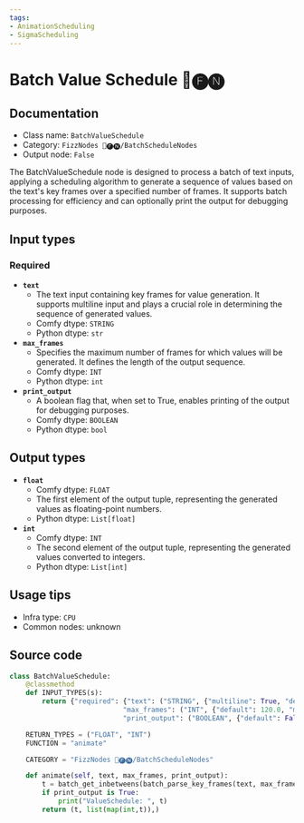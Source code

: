 ```yaml
---
tags:
- AnimationScheduling
- SigmaScheduling
---
```


# Batch Value Schedule 📅🅕🅝
## Documentation
- Class name: `BatchValueSchedule`
- Category: `FizzNodes 📅🅕🅝/BatchScheduleNodes`
- Output node: `False`

The BatchValueSchedule node is designed to process a batch of text inputs, applying a scheduling algorithm to generate a sequence of values based on the text's key frames over a specified number of frames. It supports batch processing for efficiency and can optionally print the output for debugging purposes.
## Input types
### Required
- **`text`**
    - The text input containing key frames for value generation. It supports multiline input and plays a crucial role in determining the sequence of generated values.
    - Comfy dtype: `STRING`
    - Python dtype: `str`
- **`max_frames`**
    - Specifies the maximum number of frames for which values will be generated. It defines the length of the output sequence.
    - Comfy dtype: `INT`
    - Python dtype: `int`
- **`print_output`**
    - A boolean flag that, when set to True, enables printing of the output for debugging purposes.
    - Comfy dtype: `BOOLEAN`
    - Python dtype: `bool`
## Output types
- **`float`**
    - Comfy dtype: `FLOAT`
    - The first element of the output tuple, representing the generated values as floating-point numbers.
    - Python dtype: `List[float]`
- **`int`**
    - Comfy dtype: `INT`
    - The second element of the output tuple, representing the generated values converted to integers.
    - Python dtype: `List[int]`
## Usage tips
- Infra type: `CPU`
- Common nodes: unknown


## Source code
```python
class BatchValueSchedule:
    @classmethod
    def INPUT_TYPES(s):
        return {"required": {"text": ("STRING", {"multiline": True, "default": defaultValue}),
                            "max_frames": ("INT", {"default": 120.0, "min": 1.0, "max": 999999.0, "step": 1.0}),
                            "print_output": ("BOOLEAN", {"default": False})}}

    RETURN_TYPES = ("FLOAT", "INT")
    FUNCTION = "animate"

    CATEGORY = "FizzNodes 📅🅕🅝/BatchScheduleNodes"

    def animate(self, text, max_frames, print_output):
        t = batch_get_inbetweens(batch_parse_key_frames(text, max_frames), max_frames)
        if print_output is True:
            print("ValueSchedule: ", t)
        return (t, list(map(int,t)),)

```

